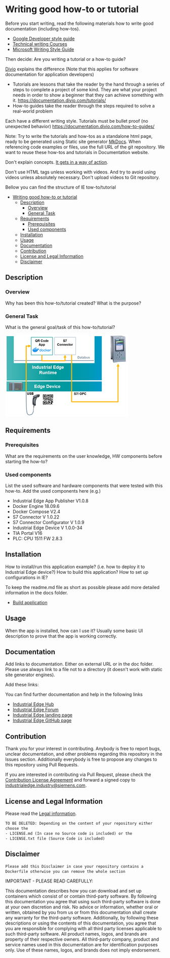 # Writing good how-to or tutorial

Before you start writing, read the following materials how to write good documentation (including how-tos).

* [Google Developer style guide](https://developers.google.com/style)
* [Technical writing Courses](https://developers.google.com/tech-writing)
* [Microsoft Writing Style Guide](https://docs.microsoft.com/cs-cz/style-guide/welcome/)

Then decide: Are you writing a tutorial or a how-to guide?

[Divio](https://documentation.divio.com/) explains the difference  (Note that this applies for software documentation for application developers)

* Tutorials are lessons that take the reader by the hand through a series of steps to complete a project of some kind. They are what your project needs in order to show a beginner that they can achieve something with it. https://documentation.divio.com/tutorials/
* How-to guides take the reader through the steps required to solve a real-world problem

Each have a different writing style. Tutorials must be bullet proof (no unexpected behavior) https://documentation.divio.com/how-to-guides/

Note: Try to write the tutorials and how-tos as a standalone html page, ready to be generated using Static site generator [MkDocs](https://www.mkdocs.org/). When referencing code examples or files, use the full URL of the git repository. We want to reuse these how-tos and tutorials in Documentation website.

Don't explain concepts. [It gets in a way of action](https://documentation.divio.com/how-to-guides/#don-t-explain-concepts).  

Don't use HTML tags unless working with videos. And try to avoid using videos unless absolutely necessary. Don't upload videos to Git repository.

Bellow you can find the structure of IE tow-to/tutorial

- [Writing good how-to or tutorial](#writing-good-how-to-or-tutorial)
  - [Description](#description)
    - [Overview](#overview)
    - [General Task](#general-task)
  - [Requirements](#requirements)
    - [Prerequisites](#prerequisites)
    - [Used components](#used-components)
  - [Installation](#installation)
  - [Usage](#usage)
  - [Documentation](#documentation)
  - [Contribution](#contribution)
  - [License and Legal Information](#license-and-legal-information)
  - [Disclaimer](#disclaimer)
    
## Description

### Overview

Why has been this how-to/tutorial created? What is the purpose?

### General Task

What is the general goal/task of this how-to/tutorial?

![task](docs/graphics/example_graphic.png)

## Requirements

### Prerequisites

What are the requirements on the user knowledge, HW components before starting the how-to?

### Used components

List the used software and hardware components that were tested with this how-to.
Add the used components here (e.g.)

* Industrial Edge App Publisher V1.0.8
* Docker Engine 18.09.6
* Docker Compose V2.4
* S7 Connector V 1.0.22
* S7 Connector Configurator V 1.0.9
* Industrial Edge Device V 1.0.0-34
* TIA Portal V16
* PLC: CPU 1511 FW 2.8.3

## Installation

How to install/run this application example? (i.e. how to deploy it to Industrial Edge device?) How to build this application? How to set up configurations in IE?

To keep the readme.md file as short as possible please add more detailed information in the docs folder.

* [Build application](docs/Installation.md#build-application)

## Usage

When the app is installed, how can I use it? Usually some basic UI description to prove that the app is working correctly.

## Documentation

Add links to documentation. Either on external URL or in the doc folder. Please use always link to a file not to a directory (it doesn't work with static site generator engines).

Add these links:

You can find further documentation and help in the following links

* [Industrial Edge Hub](https://iehub.eu1.edge.siemens.cloud/#/documentation)
* [Industrial Edge Forum](https://www.siemens.com/industrial-edge-forum)
* [Industrial Edge landing page](https://new.siemens.com/global/en/products/automation/topic-areas/industrial-edge/simatic-edge.html)
* [Industrial Edge GitHub page](https://github.com/industrial-edge)

## Contribution

Thank you for your interest in contributing. Anybody is free to report bugs, unclear documentation, and other problems regarding this repository in the Issues section.
Additionally everybody is free to propose any changes to this repository using Pull Requests.

If you are interested in contributing via Pull Request, please check the [Contribution License Agreement](Siemens_CLA_1.1.pdf) and forward a signed copy to [industrialedge.industry@siemens.com](mailto:industrialedge.industry@siemens.com?subject=CLA%20Agreement%20Industrial-Edge).

## License and Legal Information

Please read the [Legal information](LICENSE.txt).

```
TO BE DELETED: Depending on the content of your repository either choose the
- LICENSE.md (In case no Source code is included) or the
- LICENSE.txt file (Source Code is included)
```

## Disclaimer

```
Please add this Disclaimer in case your repository contains a Dockerfile otherwise you can remove the whole section
```

IMPORTANT - PLEASE READ CAREFULLY:

This documentation describes how you can download and set up containers which consist of or contain third-party software. By following this documentation you agree that using such third-party software is done at your own discretion and risk. No advice or information, whether oral or written, obtained by you from us or from this documentation shall create any warranty for the third-party software. Additionally, by following these descriptions or using the contents of this documentation, you agree that you are responsible for complying with all third party licenses applicable to such third-party software. All product names, logos, and brands are property of their respective owners. All third-party company, product and service names used in this documentation are for identification purposes only. Use of these names, logos, and brands does not imply endorsement.
